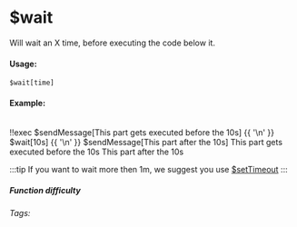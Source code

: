 # $wait
Will wait an X time, before executing the code below it.

#### Usage: 
`$wait[time]`

#### Example:
<br/>
<discord-messages>
	<discord-message :bot="false" role-color="#ffcc9a" author="Member">
        <DiscordMarkdown>
	        !!exec $sendMessage[This part gets executed before the 10s]
            {{ '\n' }}
            $wait[10s]
            {{ '\n' }}
            $sendMessage[This part after the 10s]
		</DiscordMarkdown>
	</discord-message>
	<discord-message :bot="true" role-color="#0099ff" author="Custom Command" avatar="https://media.discordapp.net/avatars/725721249652670555/781224f90c3b841ba5b40678e032f74a.webp">
        This part gets executed before the 10s
	</discord-message>
	<discord-message :bot="true" role-color="#0099ff" author="Custom Command" avatar="https://media.discordapp.net/avatars/725721249652670555/781224f90c3b841ba5b40678e032f74a.webp">
        This part after the 10s
	</discord-message>
</discord-messages>

:::tip 
If you want to wait more then 1m, we suggest you use [$setTimeout](../Useful/setTimeout.md)
:::

##### Function difficulty <Badge type="tip" text="Easy" vertical="middle" /> 
###### Tags: <Badge type="tip" text="timeout" vertical="middle" />  <Badge type="tip" text="Wait" vertical="middle" />  <Badge type="tip" text="Thinking" vertical="middle" /> 
